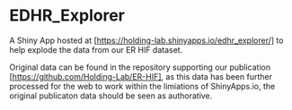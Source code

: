 # EDHR_Explorer

A Shiny App hosted at [https://holding-lab.shinyapps.io/edhr_explorer/] to help explode the data from our ER HIF dataset.

Original data can be found in the repository supporting our publication [https://github.com/Holding-Lab/ER-HIF], as this data has been further processed for the web to work within the limiations of ShinyApps.io, the original publicaton data should be seen as authorative.

